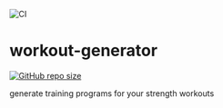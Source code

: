 ![CI](https://github.com/TheNewThinkTank/workout-generator/actions/workflows/wf.yml/badge.svg)
# workout-generator

[![GitHub repo size](https://img.shields.io/github/repo-size/TheNewThinkTank/workout-generator?style=flat&logo=github&logoColor=whitesmoke&label=Repo%20Size)](https://github.com/TheNewThinkTank/workout-generator/archive/refs/heads/main.zip)

generate training programs for your strength workouts

<!--
TODOs:
Create a django view that takes a program generation request and returns a html training program response
fix url: http://127.0.0.1:8000/workoutapp/nfp_view/

Django

http://127.0.0.1:8000/workoutapp/welcome_view/

http://127.0.0.1:8000/workoutapp/nfp_view/

http://127.0.0.1:8000/workoutapp/legs_view/


Run with Docker:
docker build --tag python-django .
docker run --publish 8000:8000 python-django
-->
